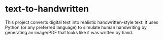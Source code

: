# text-to-handwritten
This project converts digital text into realistic handwritten-style text. It uses Python (or any preferred language) to simulate human handwriting by generating an image/PDF that looks like it was written by hand.
